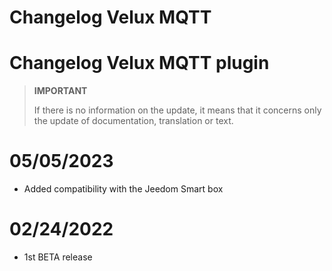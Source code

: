 # Changelog Velux MQTT

# Changelog Velux MQTT plugin

>**IMPORTANT**
>
>If there is no information on the update, it means that it concerns only the update of documentation, translation or text.

# 05/05/2023

- Added compatibility with the Jeedom Smart box

# 02/24/2022

- 1st BETA release
